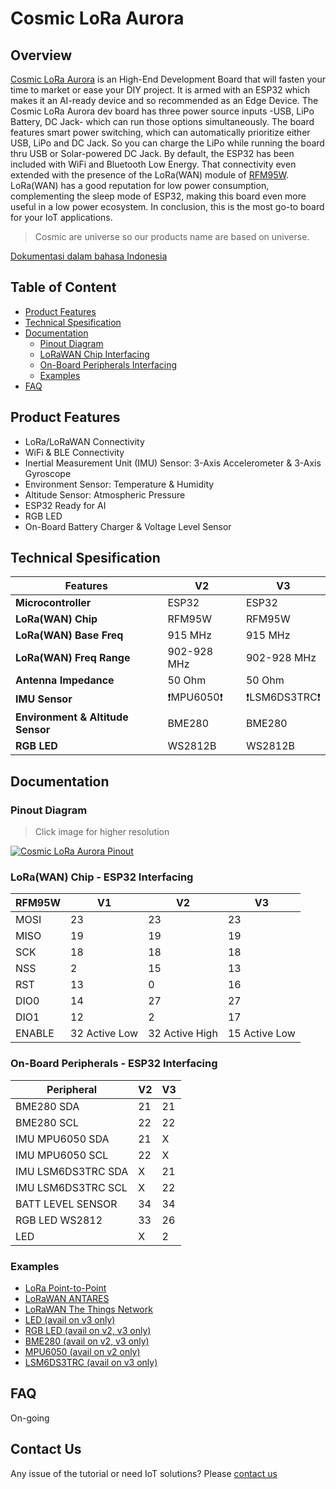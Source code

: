 # Cosmic LoRa Aurora

## Overview

[Cosmic LoRa Aurora](https://www.tokopedia.com/cosmic-iot/lora-aurora-esp32-esp-32-arduino-915-mhz-915mhz-sma-4-8dbi-8ba58) is an High-End Development Board that will fasten your time to market or ease your DIY project. It is armed with an ESP32 which makes it an AI-ready device and so recommended as an Edge Device. The Cosmic LoRa Aurora dev board has three power source inputs -USB, LiPo Battery, DC Jack- which can run those options simultaneously. The board features smart power switching, which can automatically prioritize either USB, LiPo and DC Jack. So you can charge the LiPo while running the board thru USB or Solar-powered DC Jack. By default, the ESP32 has been included with WiFi and Bluetooth Low Energy. That connectivity even extended with the presence of the LoRa(WAN) module of [RFM95W](https://cdn.sparkfun.com/assets/learn_tutorials/8/0/4/RFM95_96_97_98W.pdf). LoRa(WAN) has a good reputation for low power consumption, complementing the sleep mode of ESP32, making this board even more useful in a low power ecosystem. In conclusion, this is the most go-to board for your IoT applications.

> Cosmic are universe so our products name are based on universe.

[Dokumentasi dalam bahasa Indonesia](id/)

## Table of Content

* [Product Features](#product-features)
* [Technical Spesification](#technical-spesification)
* [Documentation](#documentation)
  * [Pinout Diagram](#pinout-diagram)
  * [LoRaWAN Chip Interfacing](#lorawan-chip-interfacing)
  * [On-Board Peripherals Interfacing](#on-board-peripherals-interfacing)
  * [Examples](#examples)
* [FAQ](#FAQ)

## Product Features

* LoRa/LoRaWAN Connectivity
* WiFi & BLE Connectivity
* Inertial Measurement Unit (IMU) Sensor: 3-Axis Accelerometer & 3-Axis Gyroscope
* Environment Sensor: Temperature & Humidity
* Altitude Sensor: Atmospheric Pressure
* ESP32 Ready for AI
* RGB LED
* On-Board Battery Charger & Voltage Level Sensor

## Technical Spesification

| Features                         | V2            | V3           | 
| -------------------------------- | ------------- |--------------|
| **Microcontroller**                  | ESP32         | ESP32        |
| **LoRa(WAN) Chip**                   | RFM95W        | RFM95W       |
| **LoRa(WAN) Base Freq**              | 915 MHz       | 915 MHz      |
| **LoRa(WAN) Freq Range**             | 902-928 MHz   | 902-928 MHz  |
| **Antenna Impedance**                | 50 Ohm        | 50 Ohm       |
| **IMU Sensor**                       | ❗MPU6050❗       | ❗LSM6DS3TRC❗   |
| **Environment & Altitude Sensor**    | BME280        | BME280       |
| **RGB LED**                          | WS2812B       | WS2812B      |   

## Documentation

### Pinout Diagram

> Click image for higher resolution

[![Cosmic LoRa Aurora Pinout](assets/pin-diagram.webp)](assets/pin-diagram.jpg "Cosmic LoRa Aurora Pinout")

### LoRa(WAN) Chip - ESP32 Interfacing

| RFM95W | V1 | V2 | V3 | 
|--------|----|----|----|
| MOSI   | 23 | 23 | 23 | 
| MISO   | 19 | 19 | 19 |
| SCK    | 18 | 18 | 18 |
| NSS    | 2  | 15 | 13 |
| RST    | 13 | 0  | 16 |
| DIO0   | 14 | 27 | 27 |
| DIO1   | 12 | 2  | 17  |
| ENABLE | 32 Active Low | 32 Active High | 15 Active Low | 

### On-Board Peripherals - ESP32 Interfacing

| Peripheral         | V2 | V3 |
|--------------------|----|----|
| BME280 SDA         | 21 | 21 | 
| BME280 SCL         | 22 | 22 | 
| IMU MPU6050 SDA    | 21 | X  | 
| IMU MPU6050 SCL    | 22 | X  | 
| IMU LSM6DS3TRC SDA | X  | 21 |
| IMU LSM6DS3TRC SCL | X  | 22 |
| BATT LEVEL SENSOR  | 34 | 34 |
| RGB LED WS2812     | 33 | 26 |
| LED                | X  | 2  |

### Examples

* [LoRa Point-to-Point](LoRa-P2P.md)
* [LoRaWAN ANTARES](LoRaWAN-ANTARES.md)
* [LoRaWAN The Things Network](LoRaWAN-TTN.md)
* [LED (avail on v3 only)](examples/aurora-v3-led/aurora-v3-led.ino)
* [RGB LED (avail on v2, v3 only)](examples/aurora-v2-v3-rgb-led/aurora-v2-v3-rgb-led.ino)
* [BME280 (avail on v2, v3 only)](examples/aurora-v2-v3-bme280/aurora-v2-v3-bme280.ino)
* [MPU6050 (avail on v2 only)](examples/aurora-v2-mpu6050/aurora-v2-mpu6050.ino)
* [LSM6DS3TRC (avail on v3 only)](examples/aurora-v3-lsm6ds3trc/aurora-v3-lsm6ds3trc.ino)

## FAQ

On-going

## Contact Us

Any issue of the tutorial or need IoT solutions? Please [contact us](https://wa.me/6282117421332)